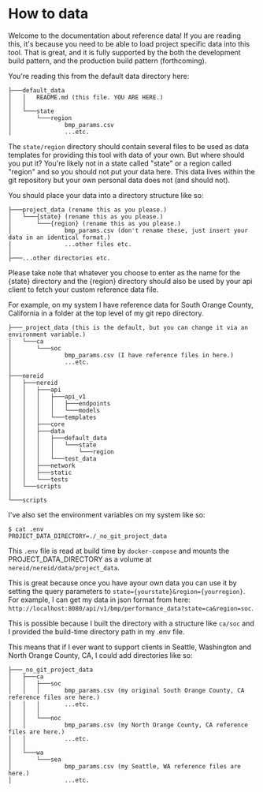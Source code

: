 # How to data

Welcome to the documentation about reference data! If you are reading this, it's because you need to be able to load project specific data into this tool. That is great, and it is fully supported by the both the development build pattern, and the production build pattern (forthcoming). 

You're reading this from the default data directory here:
```
├───default_data
│   │   README.md (this file. YOU ARE HERE.)
│   │
│   └───state
│       └───region
│               bmp_params.csv
│               ...etc.
```

The `state/region` directory should contain several files to be used as data templates for providing this tool with data of your own. But where should you put it? You're likely not in a state called "state" or a region called "region" and so you should not put your data here. This data lives within the git repository but your own personal data does not (and should not). 

You should place your data into a directory structure like so:
```
├───project_data (rename this as you please.)
│   └───{state} (rename this as you please.)
│       └───{region} (rename this as you please.)
│               bmp_params.csv (don't rename these, just insert your data in an identical format.)
│               ...other files etc.
│
├───...other directories etc.
```
Please take note that whatever you choose to enter as the name for the {state} directory and the {region} directory should also be used by your api client to fetch your custom reference data file.

For example, on my system I have reference data for South Orange County, California in a folder at the top level of my git repo directory.
```
├───_project_data (this is the default, but you can change it via an environment variable.)
│   └───ca
│       └───soc
│               bmp_params.csv (I have reference files in here.)
│               ...etc.
│
├───nereid
│   ├───nereid
│   │   ├───api
│   │   │   ├───api_v1
│   │   │   │   ├───endpoints
│   │   │   │   └───models
│   │   │   └───templates
│   │   ├───core
│   │   ├───data
│   │   │   ├───default_data
│   │   │   │   └───state
│   │   │   │       └───region
│   │   │   └───test_data
│   │   ├───network
│   │   ├───static
│   │   └───tests
│   └───scripts
│   
└───scripts

```
I've also set the environment variables on my system like so:
```
$ cat .env
PROJECT_DATA_DIRECTORY=./_no_git_project_data
```
This `.env` file is read at build time by `docker-compose` and mounts the PROJECT_DATA_DIRECTORY as a volume at `nereid/nereid/data/project_data`.

This is great because once you have ayour own data you can use it by setting the query parameters to `state={yourstate}&region={yourregion}`. For example, I can get my data in json format from here:
`http://localhost:8080/api/v1/bmp/performance_data?state=ca&region=soc`. 

This is possible because I built the directory with a structure like `ca/soc` and I provided the build-time directory path in my .env file.

This means that if I ever want to support clients in Seattle, Washington and North Orange County, CA, I could add directories like so:
```
├───_no_git_project_data 
│   ├───ca
│   │   ├───soc
│   │   │       bmp_params.csv (my original South Orange County, CA reference files are here.)
│   │   │       ...etc.
│   │   │
│   │   └───noc
│   │           bmp_params.csv (my North Orange County, CA reference files are here.)
│   │           ...etc.
│   │
│   └───wa
│       └───sea
│               bmp_params.csv (my Seattle, WA reference files are here.)
│               ...etc.
```
